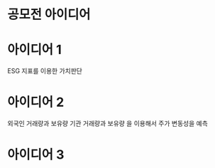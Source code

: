 # 공모전 아이디어

# 아이디어 1

ESG 지표를 이용한 가치판단

# 아이디어 2

외국인 거래량과 보유량 기관 거래량과 보유량 을 이용해서 주가 변동성을 예측 

# 아이디어 3